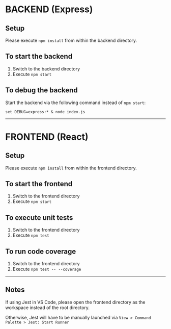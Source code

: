 # BACKEND (Express)
## Setup
Please execute `npm install` from within the backend directory.

## To start the backend

1. Switch to the backend directory
2. Execute `npm start`

## To debug the backend

Start the backend via the following command instead of `npm start`:

`set DEBUG=express:* & node index.js`

---

# FRONTEND (React)
## Setup
Please execute `npm install` from within the frontend directory.

## To start the frontend
1. Switch to the frontend directory
2. Execute `npm start`

## To execute unit tests
1. Switch to the frontend directory
2. Execute `npm test`

## To run code coverage
1. Switch to the frontend directory
2. Execute `npm test -- --coverage`

---

## Notes
If using Jest in VS Code, please open the frontend directory as the workspace instead of the root directory.

Otherwise, Jest will have to be manually launched via `View > Command Palette > Jest: Start Runner`